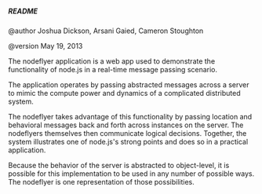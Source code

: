 ##### README ######

@author Joshua Dickson, Arsani Gaied, Cameron Stoughton

@version May 19, 2013

The nodeflyer application is a web app used to demonstrate the functionality of node.js in a real-time message passing scenario. 

The application operates by passing abstracted messages across a server to mimic the compute power and dynamics of a complicated distributed system.

The nodeflyer takes advantage of this functionality by passing location and behavioral messages back and forth across instances on the server. The nodeflyers themselves then communicate logical decisions. Together, the system illustrates one of node.js's strong points and does so in a practical application.

Because the behavior of the server is abstracted to object-level, it is possible for this implementation to be used in any number of possible ways. The nodeflyer is one representation of those possibilities.
